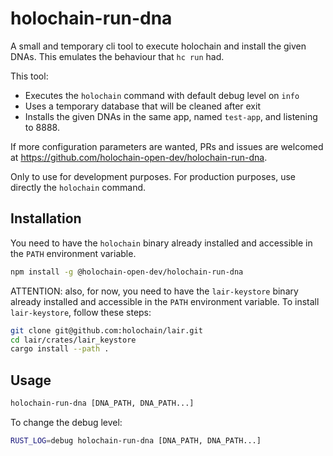# holochain-run-dna

A small and temporary cli tool to execute holochain and install the given DNAs. This emulates the behaviour that `hc run` had.

This tool: 

- Executes the `holochain` command with default debug level on `info`
- Uses a temporary database that will be cleaned after exit
- Installs the given DNAs in the same app, named `test-app`, and listening to 8888.

If more configuration parameters are wanted, PRs and issues are welcomed at https://github.com/holochain-open-dev/holochain-run-dna.

Only to use for development purposes. For production purposes, use directly the `holochain` command.

## Installation

You need to have the `holochain` binary already installed and accessible in the `PATH` environment variable.

```bash
npm install -g @holochain-open-dev/holochain-run-dna
```

ATTENTION: also, for now, you need to have the `lair-keystore` binary already installed and accessible in the `PATH` environment variable. To install `lair-keystore`, follow these steps:

```bash
git clone git@github.com:holochain/lair.git
cd lair/crates/lair_keystore
cargo install --path .
```

## Usage

```bash
holochain-run-dna [DNA_PATH, DNA_PATH...]
```

To change the debug level:

```bash
RUST_LOG=debug holochain-run-dna [DNA_PATH, DNA_PATH...]
```
